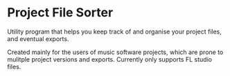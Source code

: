 # Project File Sorter
Utility program that helps you keep track of and organise your project files, and eventual exports.

Created mainly for the users of music software projects, which are prone to mulitple project versions and exports.
Currently only supports FL studio files.
